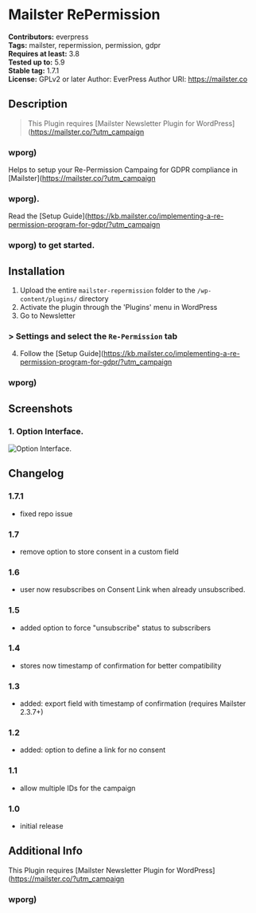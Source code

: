 # Mailster RePermission

**Contributors:** everpress \
**Tags:** mailster, repermission, permission, gdpr \
**Requires at least:** 3.8 \
**Tested up to:** 5.9 \
**Stable tag:** 1.7.1 \
**License:** GPLv2 or later
Author: EverPress
Author URI: https://mailster.co

## Description

> This Plugin requires [Mailster Newsletter Plugin for WordPress](https://mailster.co/?utm_campaign

### wporg)

Helps to setup your Re-Permission Campaing for GDPR compliance in [Mailster](https://mailster.co/?utm_campaign

### wporg).

Read the [Setup Guide](https://kb.mailster.co/implementing-a-re-permission-program-for-gdpr/?utm_campaign

### wporg) to get started.

## Installation

1. Upload the entire `mailster-repermission` folder to the `/wp-content/plugins/` directory
2. Activate the plugin through the 'Plugins' menu in WordPress
3. Go to Newsletter 

### > Settings and select the `Re-Permission` tab

4. Follow the [Setup Guide](https://kb.mailster.co/implementing-a-re-permission-program-for-gdpr/?utm_campaign

### wporg)

## Screenshots

### 1. Option Interface.

![Option Interface.](https://ps.w.org/mailster-repermission/assets/screenshot-1.png)


## Changelog

### 1.7.1

* fixed repo issue

### 1.7

* remove option to store consent in a custom field

### 1.6

* user now resubscribes on Consent Link when already unsubscribed.

### 1.5

* added option to force "unsubscribe" status to subscribers

### 1.4

* stores now timestamp of confirmation for better compatibility

### 1.3

* added: export field with timestamp of confirmation (requires Mailster 2.3.7+)

### 1.2

* added: option to define a link for no consent

### 1.1

* allow multiple IDs for the campaign

### 1.0

* initial release

## Additional Info

This Plugin requires [Mailster Newsletter Plugin for WordPress](https://mailster.co/?utm_campaign

### wporg)
